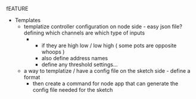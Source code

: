 fEATURE

* Templates
  * templatize controller configuration on node side - easy json file? defining which channels are which type of inputs 
    * + if they are high low / low high ( some pots are opposite whoops )
      + also define address names 
      + define any threshold settings... 
  * a way to templatize / have a config file on the sketch side - define a format
    * then create a command for node app that can generate the config file needed for the sketch


